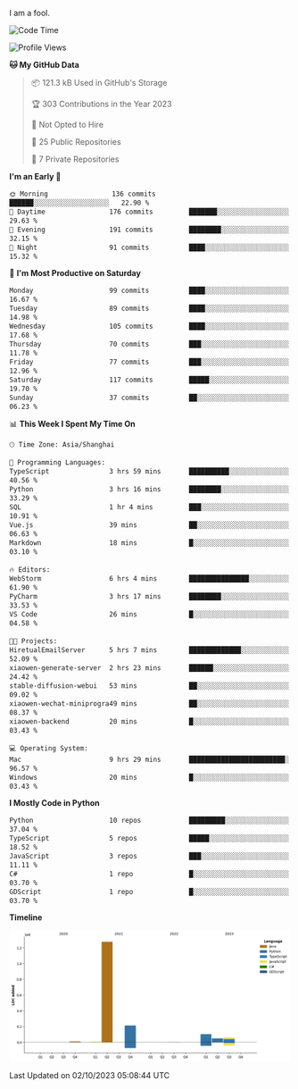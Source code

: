 I am a fool.

<!--START_SECTION:waka-->
![Code Time](http://img.shields.io/badge/Code%20Time-745%20hrs%2055%20mins-blue)

![Profile Views](http://img.shields.io/badge/Profile%20Views-1-blue)

**🐱 My GitHub Data** 

> 📦 121.3 kB Used in GitHub's Storage 
 > 
> 🏆 303 Contributions in the Year 2023
 > 
> 🚫 Not Opted to Hire
 > 
> 📜 25 Public Repositories 
 > 
> 🔑 7 Private Repositories 
 > 
**I'm an Early 🐤** 

```text
🌞 Morning                136 commits         ██████░░░░░░░░░░░░░░░░░░░   22.90 % 
🌆 Daytime                176 commits         ███████░░░░░░░░░░░░░░░░░░   29.63 % 
🌃 Evening                191 commits         ████████░░░░░░░░░░░░░░░░░   32.15 % 
🌙 Night                  91 commits          ████░░░░░░░░░░░░░░░░░░░░░   15.32 % 
```
📅 **I'm Most Productive on Saturday** 

```text
Monday                   99 commits          ████░░░░░░░░░░░░░░░░░░░░░   16.67 % 
Tuesday                  89 commits          ████░░░░░░░░░░░░░░░░░░░░░   14.98 % 
Wednesday                105 commits         ████░░░░░░░░░░░░░░░░░░░░░   17.68 % 
Thursday                 70 commits          ███░░░░░░░░░░░░░░░░░░░░░░   11.78 % 
Friday                   77 commits          ███░░░░░░░░░░░░░░░░░░░░░░   12.96 % 
Saturday                 117 commits         █████░░░░░░░░░░░░░░░░░░░░   19.70 % 
Sunday                   37 commits          ██░░░░░░░░░░░░░░░░░░░░░░░   06.23 % 
```


📊 **This Week I Spent My Time On** 

```text
🕑︎ Time Zone: Asia/Shanghai

💬 Programming Languages: 
TypeScript               3 hrs 59 mins       ██████████░░░░░░░░░░░░░░░   40.56 % 
Python                   3 hrs 16 mins       ████████░░░░░░░░░░░░░░░░░   33.29 % 
SQL                      1 hr 4 mins         ███░░░░░░░░░░░░░░░░░░░░░░   10.91 % 
Vue.js                   39 mins             ██░░░░░░░░░░░░░░░░░░░░░░░   06.63 % 
Markdown                 18 mins             █░░░░░░░░░░░░░░░░░░░░░░░░   03.10 % 

🔥 Editors: 
WebStorm                 6 hrs 4 mins        ███████████████░░░░░░░░░░   61.90 % 
PyCharm                  3 hrs 17 mins       ████████░░░░░░░░░░░░░░░░░   33.53 % 
VS Code                  26 mins             █░░░░░░░░░░░░░░░░░░░░░░░░   04.58 % 

🐱‍💻 Projects: 
HiretualEmailServer      5 hrs 7 mins        █████████████░░░░░░░░░░░░   52.09 % 
xiaowen-generate-server  2 hrs 23 mins       ██████░░░░░░░░░░░░░░░░░░░   24.42 % 
stable-diffusion-webui   53 mins             ██░░░░░░░░░░░░░░░░░░░░░░░   09.02 % 
xiaowen-wechat-miniprogra49 mins             ██░░░░░░░░░░░░░░░░░░░░░░░   08.37 % 
xiaowen-backend          20 mins             █░░░░░░░░░░░░░░░░░░░░░░░░   03.43 % 

💻 Operating System: 
Mac                      9 hrs 29 mins       ████████████████████████░   96.57 % 
Windows                  20 mins             █░░░░░░░░░░░░░░░░░░░░░░░░   03.43 % 
```

**I Mostly Code in Python** 

```text
Python                   10 repos            █████████░░░░░░░░░░░░░░░░   37.04 % 
TypeScript               5 repos             █████░░░░░░░░░░░░░░░░░░░░   18.52 % 
JavaScript               3 repos             ███░░░░░░░░░░░░░░░░░░░░░░   11.11 % 
C#                       1 repo              █░░░░░░░░░░░░░░░░░░░░░░░░   03.70 % 
GDScript                 1 repo              █░░░░░░░░░░░░░░░░░░░░░░░░   03.70 % 
```



**Timeline**

![Lines of Code chart](https://raw.githubusercontent.com/VeejaLiu/VeejaLiu/master/assets/bar_graph.png)


 Last Updated on 02/10/2023 05:08:44 UTC
<!--END_SECTION:waka-->
